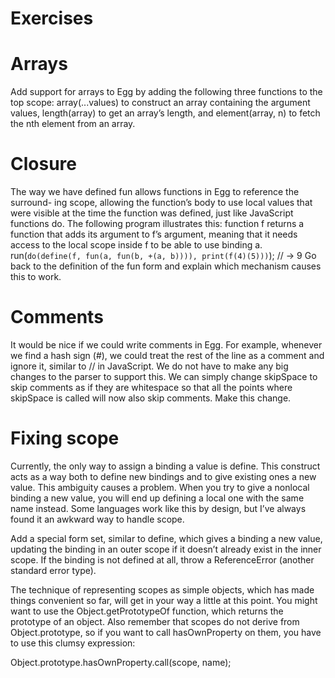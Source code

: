 # Exercises

# Arrays

Add support for arrays to Egg by adding the following three functions to the
top scope: array(...values) to construct an array containing the argument
values, length(array) to get an array’s length, and element(array, n) to fetch
the nth element from an array.

# Closure

The way we have defined fun allows functions in Egg to reference the surround-
ing scope, allowing the function’s body to use local values that were visible at
the time the function was defined, just like JavaScript functions do.
The following program illustrates this: function f returns a function that
adds its argument to f’s argument, meaning that it needs access to the local
scope inside f to be able to use binding a.
run(`
do(define(f, fun(a, fun(b, +(a, b)))),
print(f(4)(5)))
`);
// → 9
Go back to the definition of the fun form and explain which mechanism
causes this to work.

# Comments

It would be nice if we could write comments in Egg. For example, whenever
we find a hash sign (#), we could treat the rest of the line as a comment and
ignore it, similar to // in JavaScript.
We do not have to make any big changes to the parser to support this. We
can simply change skipSpace to skip comments as if they are whitespace so that
all the points where skipSpace is called will now also skip comments. Make
this change.

# Fixing scope

Currently, the only way to assign a binding a value is define. This construct
acts as a way both to define new bindings and to give existing ones a new value.
This ambiguity causes a problem. When you try to give a nonlocal binding
a new value, you will end up defining a local one with the same name instead.
Some languages work like this by design, but I’ve always found it an awkward
way to handle scope.

Add a special form set, similar to define, which gives a binding a new value,
updating the binding in an outer scope if it doesn’t already exist in the inner
scope. If the binding is not defined at all, throw a ReferenceError (another
standard error type).

The technique of representing scopes as simple objects, which has made
things convenient so far, will get in your way a little at this point. You might
want to use the Object.getPrototypeOf function, which returns the prototype
of an object. Also remember that scopes do not derive from Object.prototype,
so if you want to call hasOwnProperty on them, you have to use this clumsy
expression:

Object.prototype.hasOwnProperty.call(scope, name);

